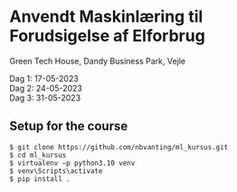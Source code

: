 # Anvendt Maskinlæring til Forudsigelse af Elforbrug

Green Tech House, Dandy Business Park, Vejle

Dag 1: 17-05-2023  
Dag 2: 24-05-2023  
Dag 3: 31-05-2023  

## Setup for the course

`$ git clone https://github.com/nbvanting/ml_kursus.git`  
`$ cd ml_kursus`  
`$ virtualenv –p python3.10 venv`  
`$ venv\Scripts\activate`  
`$ pip install .`  
